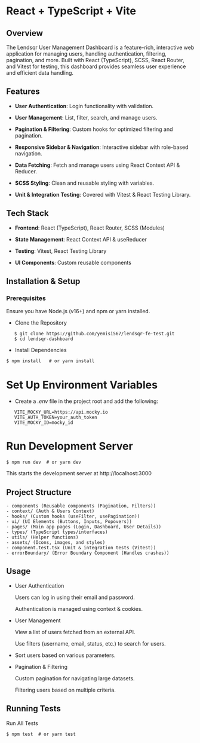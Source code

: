# React + TypeScript + Vite

## Overview

The Lendsqr User Management Dashboard is a feature-rich, interactive web application for managing users, handling authentication, filtering, pagination, and more. Built with React (TypeScript), SCSS, React Router, and Vitest for testing, this dashboard provides seamless user experience and efficient data handling.

## Features

- **User Authentication**: Login functionality with validation.

- **User Management**: List, filter, search, and manage users.

- **Pagination & Filtering**: Custom hooks for optimized filtering and pagination.

- **Responsive Sidebar & Navigation**: Interactive sidebar with role-based navigation.

- **Data Fetching**: Fetch and manage users using React Context API & Reducer.

- **SCSS Styling**: Clean and reusable styling with variables.

- **Unit & Integration Testing**: Covered with Vitest & React Testing Library.

## Tech Stack

- **Frontend**: React (TypeScript), React Router, SCSS (Modules)

- **State Management**: React Context API & useReducer

- **Testing**: Vitest, React Testing Library

- **UI Components**: Custom reusable components

## Installation & Setup

### Prerequisites

Ensure you have Node.js (v16+) and npm or yarn installed.

- Clone the Repository

```
   $ git clone https://github.com/yemisi567/lendsqr-fe-test.git
   $ cd lendsqr-dashboard
```

- Install Dependencies

`$ npm install   # or yarn install`

# Set Up Environment Variables

- Create a _.env_ file in the project root and add the following:

```
   VITE_MOCKY_URL=https://api.mocky.io
   VITE_AUTH_TOKEN=your_auth_token
   VITE_MOCKY_ID=mocky_id
```

#  Run Development Server

`$ npm run dev  # or yarn dev`

This starts the development server at http://localhost:3000

## Project Structure

```src/
- components (Reusable components (Pagination, Filters))
- context/ (Auth & Users Context)
- hooks/ (Custom hooks (useFilter, usePagination))
- ui/ (UI Elements (Buttons, Inputs, Popovers))
- pages/ (Main app pages (Login, Dashboard, User Details))
- types/ (TypeScript types/interfaces)
- utils/ (Helper functions)
- assets/ (Icons, images, and styles)
- component.test.tsx (Unit & integration tests (Vitest))
- errorBoundary/ (Error Boundary Component (Handles crashes))
```
## Usage

- User Authentication

  Users can log in using their email and password.

  Authentication is managed using context & cookies.

- User Management

  View a list of users fetched from an external API.

  Use filters (username, email, status, etc.) to search for users.

- Sort users based on various parameters.

- Pagination & Filtering

  Custom pagination for navigating large datasets.

  Filtering users based on multiple criteria.

## Running Tests

Run All Tests

`$ npm test  # or yarn test`

